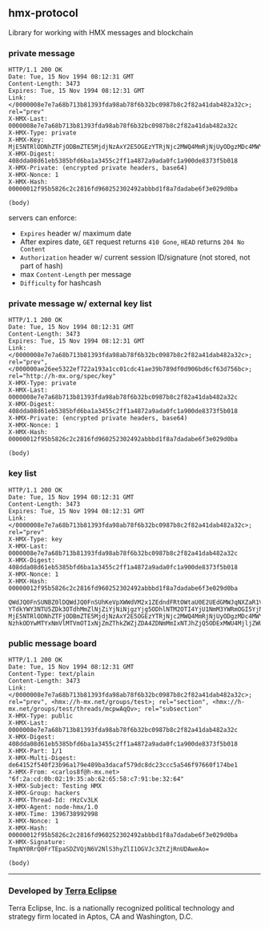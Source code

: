 ## hmx-protocol

Library for working with HMX messages and blockchain

### private message

```
HTTP/1.1 200 OK
Date: Tue, 15 Nov 1994 08:12:31 GMT
Content-Length: 3473
Expires: Tue, 15 Nov 1994 08:12:31 GMT
Link: </0000008e7e7a68b713b81393fda98ab78f6b32bc0987b8c2f82a41dab482a32c>; rel="prev"
X-HMX-Last: 0000008e7e7a68b713b81393fda98ab78f6b32bc0987b8c2f82a41dab482a32c
X-HMX-Type: private
X-HMX-Key: MjE5NTRlODNhZTFjODBmZTE5MjdjNzAxY2E5OGEzYTRjNjc2MWQ4MmRjNjUyODgzMDc4MWY4YmU4YzNlNWJhNyAgLQo=
X-HMX-Digest: 408dda08d61eb5385bfd6ba1a3455c2ff1a4872a9ada0fc1a900de8373f5b018
X-HMX-Private: (encrypted private headers, base64)
X-HMX-Nonce: 1
X-HMX-Hash: 00000012f95b5826c2c2816fd960252302492abbbd1f8a7dadabe6f3e029d0ba

(body)
```

servers can enforce:

- `Expires` header w/ maximum date
- After expires date, `GET` request returns `410 Gone`, `HEAD` returns `204 No Content`
- `Authorization` header w/ current session ID/signature (not stored, not part of hash)
- max `Content-Length` per message
- `Difficulty` for hashcash

### private message w/ external key list

```
HTTP/1.1 200 OK
Date: Tue, 15 Nov 1994 08:12:31 GMT
Content-Length: 3473
Expires: Tue, 15 Nov 1994 08:12:31 GMT
Link: </0000008e7e7a68b713b81393fda98ab78f6b32bc0987b8c2f82a41dab482a32c>; rel="prev", </000000ae26ee5322ef722a193a1cc01cdc41ae39b789df0d906bd6cf63d756bc>; rel="http://h-mx.org/spec/key"
X-HMX-Type: private
X-HMX-Last: 0000008e7e7a68b713b81393fda98ab78f6b32bc0987b8c2f82a41dab482a32c
X-HMX-Digest: 408dda08d61eb5385bfd6ba1a3455c2ff1a4872a9ada0fc1a900de8373f5b018
X-HMX-Private: (encrypted private headers, base64)
X-HMX-Nonce: 1
X-HMX-Hash: 00000012f95b5826c2c2816fd960252302492abbbd1f8a7dadabe6f3e029d0ba

(body)
```

### key list

```
HTTP/1.1 200 OK
Date: Tue, 15 Nov 1994 08:12:31 GMT
Content-Length: 3473
Expires: Tue, 15 Nov 1994 08:12:31 GMT
Link: </0000008e7e7a68b713b81393fda98ab78f6b32bc0987b8c2f82a41dab482a32c>; rel="prev"
X-HMX-Type: key
X-HMX-Last: 0000008e7e7a68b713b81393fda98ab78f6b32bc0987b8c2f82a41dab482a32c
X-HMX-Digest: 408dda08d61eb5385bfd6ba1a3455c2ff1a4872a9ada0fc1a900de8373f5b018
X-HMX-Nonce: 1
X-HMX-Hash: 00000012f95b5826c2c2816fd960252302492abbbd1f8a7dadabe6f3e029d0ba

QWdJQ0FnSUNBZ0lDQWdJQ0FnSUhKeVpXWWdVM2x1ZEdndFRtOWtaU0E2UEdGMWJqNXZaR1VwS1NrCg==
YTdkYWY3NTU5ZDk3OTdhMmZlNjZiYjNiNjgzYjg5ODhlNTM2OTI4YjU1NmM3YWRmOGI5YjNlZmZhYjc0YzQ4OCAgLQo=
MjE5NTRlODNhZTFjODBmZTE5MjdjNzAxY2E5OGEzYTRjNjc2MWQ4MmRjNjUyODgzMDc4MWY4YmU4YzNlNWJhNyAgLQo=
NzhkODYwMTYxNmVlMTVmOTIxNjZmZThkZWZjZDA4ZDNmMmIxNTJhZjQ5ODExMWU4MjljZWU1MzNjZDE2NDY0YyAgLQo=
```

### public message board

```
HTTP/1.1 200 OK
Date: Tue, 15 Nov 1994 08:12:31 GMT
Content-Type: text/plain
Content-Length: 3473
Link: </0000008e7e7a68b713b81393fda98ab78f6b32bc0987b8c2f82a41dab482a32c>; rel="prev", <hmx://h-mx.net/groups/test>; rel="section", <hmx://h-mx.net/groups/test/threads/mcpwAqQv>; rel="subsection"
X-HMX-Type: public
X-HMX-Last: 0000008e7e7a68b713b81393fda98ab78f6b32bc0987b8c2f82a41dab482a32c
X-HMX-Digest: 408dda08d61eb5385bfd6ba1a3455c2ff1a4872a9ada0fc1a900de8373f5b018
X-HMX-Part: 1/1
X-HMX-Multi-Digest: de64152f540f23b96a179e489ba3dacaf579dc8dc23ccc5a546f97660f174be1
X-HMX-From: <carlos8f@h-mx.net> "6f:2a:cd:0b:02:19:35:ab:62:65:58:c7:91:be:32:64"
X-HMX-Subject: Testing HMX
X-HMX-Group: hackers
X-HMX-Thread-Id: rHzCv3LK
X-HMX-Agent: node-hmx/1.0
X-HMX-Time: 1396738992998
X-HMX-Nonce: 1
X-HMX-Hash: 00000012f95b5826c2c2816fd960252302492abbbd1f8a7dadabe6f3e029d0ba
X-HMX-Signature: TmpNY0RrQ0FrTEpaSDZVQjN6V2NlS3hyZlI1OGVJc3ZtZjRnUDAweAo=

(body)
```

- - -

### Developed by [Terra Eclipse](http://www.terraeclipse.com)
Terra Eclipse, Inc. is a nationally recognized political technology and
strategy firm located in Aptos, CA and Washington, D.C.
